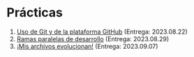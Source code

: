 # Prácticas

1. [Uso de Git y de la plataforma GitHub](./1/README.md) (Entrega: 2023.08.22)
2. [Ramas paralelas de desarrollo](./2/README.md) (Entrega: 2023.08.29)
3. [¡Mis archivos evolucionan!](./3/README.md) (Entrega: 2023.09.07)
<!-- 3. [Ignorando archivos innecesarios](./3/README.md) (Entrega: 2021.xx.xx) -->
